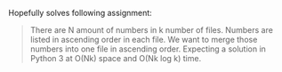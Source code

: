 Hopefully solves following assignment: 
> There are N amount of numbers in k number of files. Numbers are listed in ascending order in
each file. We want to merge those numbers into one file in ascending order.
Expecting a solution in Python 3 at O(Nk) space and O(Nk log k) time.